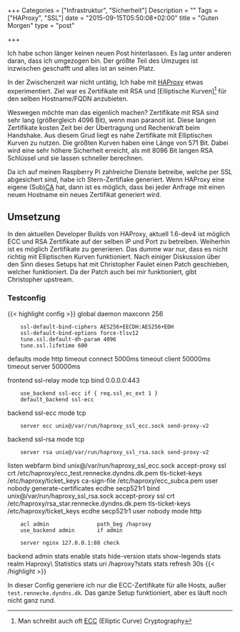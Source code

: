 +++
Categories = ["Infrastruktur", "Sicherheit"]
Description = ""
Tags = ["HAProxy", "SSL"]
date = "2015-09-15T05:50:08+02:00"
title = "Guten Morgen"
type = "post"

+++

Ich habe schon länger keinen neuen Post hinterlassen. Es
lag unter anderen daran, dass ich umgezogen bin. Der größte
Teil des Umzuges ist inzwischen geschafft und alles ist an
seinen Platz.

In der Zwischenzeit war nicht untätig, Ich habe mit [HAProxy]
etwas experimentiert. Ziel war es Zertifikate mit RSA und [Elliptische Kurven][^1] für den selben Hostname/FQDN anzubieten.

Weswegen möchte man das eigenlich machen? Zertifikate mit
RSA sind sehr lang (größergleich 4096 Bit), wenn man
paranoit ist. Diese langen Zertifikate kosten Zeit bei der Übertragung und Rechenkraft beim Handshake. Aus diesem Grud liegt es nahe Zertifikate mit Elliptischen Kurven zu nutzen. Die größten Kurven haben eine Länge von 571 Bit. Dabei wird eine sehr höhere Sicherheit erreicht, als mit 8096 Bit langen RSA Schlüssel und sie lassen schneller berechnen.

Da ich auf meinen Raspberry Pi zahlreiche Dienste betreibe, welche per SSL abgesichert sind, habe ich Stern-Zertifiake generiert. Wenn HAProxy eine eigene (Sub)[CA] hat, dann ist es möglich, dass bei jeder Anfrage mit einen neuen Hostname ein neues Zertifikat generiert wird.


## Umsetzung ##

In den aktuellen Developer Builds von HAProxy, aktuell 1.6-dev4 ist möglich ECC und RSA Zertifikate auf der selben IP und Port zu betreiben. Weiherhin ist es möglich Zertifikate zu generieren. Das dumme war nur, dass es nicht richtig mit Elliptischen Kurven funktioniert. Nach einiger Diskussion über den Sinn dieses Setups hat mit Christopher Faulet einen Patch geschieben, welcher funktioniert. Da der Patch auch bei mir funktioniert, gibt Christopher upstream.

### Testconfig ###

{{< highlight config >}}
global
        daemon
        maxconn 256

        ssl-default-bind-ciphers AES256+EECDH:AES256+EDH
        ssl-default-bind-options force-tlsv12
        tune.ssl.default-dh-param 4096
        tune.ssl.lifetime 600


defaults
        mode http
        timeout connect 5000ms
        timeout client 50000ms
        timeout server 50000ms


frontend ssl-relay
        mode tcp
        bind 0.0.0.0:443

        use_backend ssl-ecc if { req.ssl_ec_ext 1 }
        default_backend ssl-ecc


backend ssl-ecc
        mode tcp

        server ecc unix@/var/run/haproxy_ssl_ecc.sock send-proxy-v2


backend ssl-rsa
        mode tcp

        server rsa unix@/var/run/haproxy_ssl_rsa.sock send-proxy-v2


listen webfarm
        bind unix@/var/run/haproxy_ssl_ecc.sock accept-proxy ssl crt /etc/haproxy/ecc_test.rennecke.dyndns.dk.pem tls-ticket-keys /etc/haproxy/ticket_keys ca-sign-file /etc/haproxy/ecc_subca.pem user nobody generate-certificates ecdhe secp521r1
        bind unix@/var/run/haproxy_ssl_rsa.sock accept-proxy ssl crt /etc/haproxy/rsa_star.rennecke.dyndns.dk.pem tls-ticket-keys /etc/haproxy/ticket_keys ecdhe secp521r1 user nobody
        mode http

        acl admin               path_beg /haproxy
        use_backend admin       if admin

        server nginx 127.0.0.1:88 check

backend admin
        stats enable
        stats hide-version
        stats show-legends
        stats realm Haproxy\ Statistics
        stats uri /haproxy?stats
        stats refresh 30s
{{< /highlight >}}

In dieser Config generiere ich nur die ECC-Zertifikate für alle Hosts, außer `test.rennecke.dyndns.dk`. Das ganze Setup funktioniert, aber es läuft noch nicht ganz rund.

[HAProxy]: http://www.haproxy.org/
[Elliptische Kurven]: http://www.cs.uni-potsdam.de/ti/lehre/05-Kryptographie/slides/Elliptische_Kurven.pdf
[CA]: https://de.wikipedia.org/wiki/Zertifizierungsstelle
[^1]: Man schreibt auch oft [ECC](https://de.wikipedia.org/wiki/Elliptic_Curve_Cryptography) (Elliptic Curve) Cryptography
